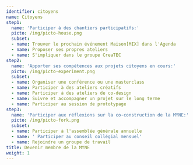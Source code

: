 ```yaml
---
identifier: citoyens
name: Citoyens
step1:
  name: 'Participer à des chantiers participatifs:'
  picto: /img/picto-house.png
  subset:
  - name: Trouver le prochain événement Maison[MIX] dans l'Agenda
  - name: Proposer ses propres ateliers
  - name: S'impliquer dans le groupe CreaTEC
step2:
  name: 'Apporter ses compétences aux projets citoyens en cours:'
  picto: /img/picto-experiment.png
  subset:
  - name: Organiser une conférence ou une masterclass
  - name: Participer à des ateliers créatifs
  - name: Participer à des ateliers de co-design
  - name: Suivre et accompagner un projet sur le long terme
  - name: Participer au session de prototypage
step3:
  name: 'Participer aux réflexions sur la co-construction de la MYNE:'
  picto: /img/picto-fork.png
  subset:
  - name: Participer à l'assemblée générale annuelle
  - name: ' Participer au conseil collégial mensuel'
  - name: Rejoindre un groupe de travail
title: Devenir membre de la MYNE
weight: 1
---
```

